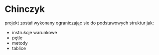 # Chinczyk
projekt został wykonany ograniczając sie do podstawowych struktur jak:
- instrukcje warunkowe
- pętle
- metody
- tablice
